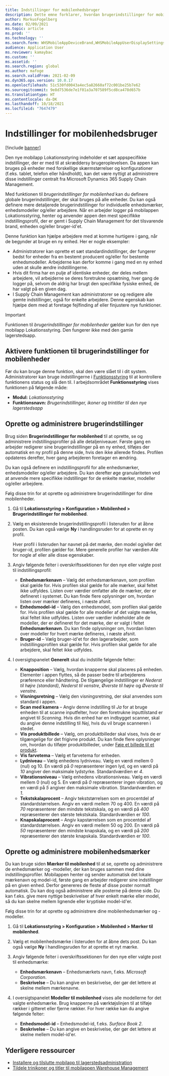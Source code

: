 ```yaml
---
title: Indstillinger for mobilenhedsbruger
description: Dette emne forklarer, hvordan brugerindstillinger for mobilenheder administreres for lagerarbejdere.
author: MarkusFogelberg
ms.date: 02/09/2021
ms.topic: article
ms.prod: ''
ms.technology: ''
ms.search.form: WHSMobileAppDeviceBrand,WHSMobileAppUserDisplaySettings
audience: Application User
ms.reviewer: kamaybac
ms.custom: ''
ms.assetid: ''
ms.search.region: global
ms.author: mafoge
ms.search.validFrom: 2021-02-09
ms.dyn365.ops.version: 10.0.17
ms.openlocfilehash: 51c530fd0043a4ec5a82660af72c001be25b7e62
ms.sourcegitcommit: 9e8d7536de7e1f01a3a707589f5cd8ca478d657b
ms.translationtype: HT
ms.contentlocale: da-DK
ms.lasthandoff: 10/18/2021
ms.locfileid: "7647479"
---
```

# <a name="mobile-device-user-settings"></a>Indstillinger for mobilenhedsbruger

[!include [banner](../../includes/banner.md)]

Den nye mobilapp Lokationsstyring indeholder et sæt appspecifikke indstillinger, der er med til at skræddersy brugeroplevelsen. Da appen kan bruges på enheder med forskellige skærmstørrelser og konfigurationer (f.eks. tablet, telefon eller håndholdt), kan det være nyttigt at administrere disse indstillinger centralt fra Microsoft Dynamics 365 Supply Chain Management.

Med funktionen til *brugerindstillinger for mobilenhed* kan du definere globale brugerindstillinger, der skal bruges på alle enheder. Du kan også definere mere detaljerede brugerindstillinger for individuelle enhedsmærker, enhedsmodeller og/eller arbejdere. Når en arbejder logger på mobilappen Lokationsstyring, henter og anvender appen den mest specifikke indstillingsprofil, der er gemt i Supply Chain Management for det tilsvarende brand, enheden og/eller bruger-id'et.

Denne funktion kan hjælpe arbejdere med at komme hurtigere i gang, når de begynder at bruge en ny enhed. Her er nogle eksempler:

- Administratorer kan oprette et sæt standardindstillinger, der fungerer bedst for enheder fra en bestemt producent og/eller for bestemte enhedsmodeller. Arbejderne kan derfor komme i gang med en ny enhed uden at skulle ændre indstillingerne.
- Hvis dit firma har en pulje af identiske enheder, der deles mellem arbejdere, vil arbejderne se deres foretrukne opsætning, hver gang de logger på, selvom de aldrig har brugt den specifikke fysiske enhed, de har valgt på en given dag.
- I Supply Chain Management kan administratorer se og redigere alle gemte indstillinger, også for enkelte arbejdere. Denne egenskab kan hjælpe dem med at foretage fejlfinding af eller finjustere nye funktioner.

> [!IMPORTANT]
> Funktionen til *brugerindstillinger for mobilenheder* gælder kun for den nye mobilapp Lokationsstyring. Den fungerer ikke med den gamle lagerstedsapp.

## <a name="turn-on-the-mobile-device-user-settings-feature"></a>Aktivere funktionen til brugerindstillinger for mobilenheder

Før du kan bruge denne funktion, skal den være slået til i dit system. Administratorer kan bruge indstillingerne i [Funktionsstyring](../../fin-ops-core/fin-ops/get-started/feature-management/feature-management-overview.md) til at kontrollere funktionens status og slå den til. I arbejdsområdet **Funktionsstyring** vises funktionen på følgende måde:

- **Modul:** *Lokationsstyring*
- **Funktionsnavn:** *Brugerindstillinger, ikoner og trintitler til den nye lagerstedsapp*

## <a name="create-and-manage-user-settings"></a>Oprette og administrere brugerindstillinger

Brug siden **Brugerindstillinger for mobilenhed** til at oprette, se og administrere indstillingsprofiler på alle detaljeniveauer. Første gang en arbejder redigerer sine brugerindstillinger på en ny enhed, tilføjes der automatisk en ny profil på denne side, hvis den ikke allerede findes. Profilen opdateres derefter, hver gang arbejderen foretager en ændring.

Du kan også definere en indstillingsprofil for alle enhedsmærker, enhedsmodeller og/eller arbejdere. Du kan derefter øge granulariteten ved at anvende mere specifikke indstillinger for de enkelte mærker, modeller og/eller arbejdere.

Følg disse trin for at oprette og administrere brugerindstillinger for dine mobilenheder.

1. Gå til **Lokationsstyring \> Konfiguration \> Mobilenhed \> Brugerindstillinger for mobilenhed**.
1. Vælg en eksisterende brugerindstillingsprofil i listeruden for at åbne posten. Du kan også vælge **Ny** i handlingsruden for at oprette en ny profil.

    Hver profil i listeruden har navnet på det mærke, den model og/eller det bruger-id, profilen gælder for. Mere generelle profiler har værdien *Alle* for nogle af eller alle disse egenskaber.

1. Angiv følgende felter i overskriftssektionen for den nye eller valgte post til indstillingsprofil:

    - **Enhedsmærkenavn** – Vælg det enhedsmærkenavn, som profilen skal gælde for. Hvis profilen skal gælde for alle mærker, skal feltet ikke udfyldes. Listen over værdier omfatter alle de mærker, der er defineret i systemet. Du kan finde flere oplysninger om, hvordan listen over mærker defineres, i næste afsnit.
    - **Enhedsmodel-id** – Vælg den enhedsmodel, som profilen skal gælde for. Hvis profilen skal gælde for alle modeller af det valgte mærke, skal feltet ikke udfyldes. Listen over værdier indeholder alle de modeller, der er defineret for det mærke, der er valgt i feltet **Enhedsmærkenavn**. Du kan finde oplysninger om, hvordan listen over modeller for hvert mærke defineres, i næste afsnit.
    - **Bruger-id** – Vælg bruger-id'et for den lagerarbejder, som indstillingsprofilen skal gælde for. Hvis profilen skal gælde for alle arbejdere, skal feltet ikke udfyldes.

1. I oversigtspanelet **Generelt** skal du indstille følgende felter:

    - **Knapposition** – Vælg, hvordan knapperne skal placeres på enheden. Elementer i appen flyttes, så de passer bedre til arbejderens præference eller håndtering. De tilgængelige indstillinger er *Nederst til højre (standard)*, *Nederst til venstre*, *Øverste til højre* og *Øverste til venstre*.
    - **Visningsretning** – Vælg den visningsretning, der skal anvendes som standard i appen.
    - **Scan med kamera** – Angiv denne indstilling til *Ja* for at bruge enheden til at scanne inputfelter, hvor den foretrukne inputtilstand er angivet til *Scanning*. Hvis din enhed har en indbygget scanner, skal du angive denne indstilling til *Nej*, hvis du vil bruge scanneren i stedet.
    - **Vis produktbillede** – Vælg, om produktbilleder skal vises, hvis de er tilgængelige for det frigivne produkt. Du kan finde flere oplysninger om, hvordan du tilføjer produktbilleder, under [Føje et billede til et produkt](../pim/tasks/add-image-product.md).
    - **Vis farvetema** – Vælg et farvetema for enheden.
    - **Lydniveau** – Vælg enhedens lydniveau. Vælg en værdi mellem 0 (nul) og 10. En værdi på *0* repræsenterer ingen lyd, og en værdi på *10* angiver den maksimale lydstyrke. Standardværdien er *4*.
    - **Vibrationsniveau** – Vælg enhedens vibrationsniveau. Vælg en værdi mellem 0 (nul) og 5. En værdi på *0* repræsenterer ingen vibration, og en værdi på *5* angiver den maksimale vibration. Standardværdien er *1*.
    - **Tekstskalaprocent** – Angiv tekststørrelsen som en procentdel af standardstørrelsen. Angiv en værdi mellem 70 og 400. En værdi på *70* repræsenterer den mindste tekstskala, og en værdi på *400* repræsenterer den største tekstskala. Standardværdien er *100*.
    - **Knapskalaprocent** – Angiv kapstørrelsen som en procentdel af standardstørrelsen. Angiv en værdi mellem 50 og 200. En værdi på *50* repræsenterer den mindste knapskala, og en værdi på *200* repræsenterer den største knapskala. Standardværdien er *100*.

## <a name="create-and-manage-mobile-device-brands"></a>Oprette og administrere mobilenhedsmærker

Du kan bruge siden **Mærker til mobilenhed** til at se, oprette og administrere de enhedsmærker og -modeller, der kan bruges sammen med dine indstillingsprofiler. Mobilappen henter og sender automatisk det lokale mærkenavn og model-id, første gang en arbejder redigerer sine indstillinger på en given enhed. Derfor genereres de fleste af disse poster normalt automatisk. Du kan dog også administrere alle posterne på denne side. Du kan f.eks. give mere nyttige beskrivelser af hver enkelt mærke eller model, så du kan skelne mellem lignende eller kryptiske model-id'er.

Følg disse trin for at oprette og administrere dine mobilenhedsmærker og -modeller.

1. Gå til **Lokationsstyring \> Konfiguration \> Mobilenhed \> Mærker til mobilenhed**.
1. Vælg et mobilenhedsmærke i listeruden for at åbne dets post. Du kan også vælge **Ny** i handlingsruden for at oprette et nyt mærke.
1. Angiv følgende felter i overskriftssektionen for den nye eller valgte post til enhedsmærke:

    - **Enhedsmærkenavn** – Enhedsmærkets navn, f.eks. *Microsoft Corporation*.
    - **Beskrivelse** – Du kan angive en beskrivelse, der gør det lettere at skelne mellem mærkenavne.

1. I oversigtspanelet **Modeller til mobilenhed** vises alle modellerne for det valgte enhedsmærke. Brug knapperne på værktøjslinjen til at tilføje rækker i gitteret eller fjerne rækker. For hver række kan du angive følgende felter:

    - **Enhedsmodel-id** – Enhedsmodel-id, f.eks. *Surface Book 2*.
    - **Beskrivelse** – Du kan angive en beskrivelse, der gør det lettere at skelne mellem model-id'er.

## <a name="additional-resources"></a>Yderligere ressourcer

- [Installere og tilslutte mobilapp til lagerstedsadministration](install-configure-warehouse-management-app.md)
- [Tildele trinikoner og titler til mobilappen Warehouse Management](step-icons-titles.md)